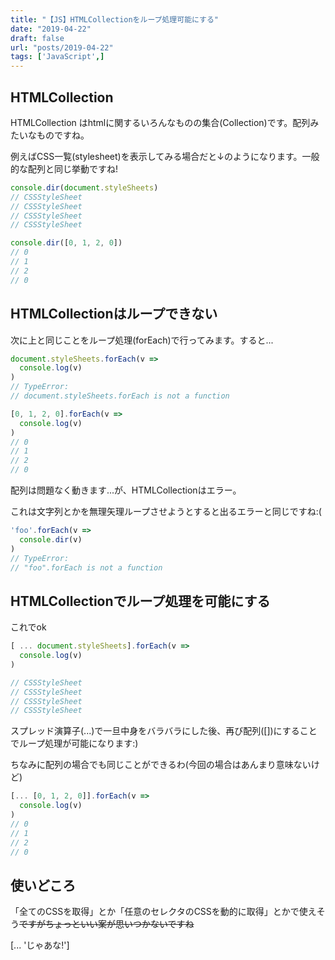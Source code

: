 ```yaml
---
title: "【JS】HTMLCollectionをループ処理可能にする"
date: "2019-04-22"
draft: false
url: "posts/2019-04-22"
tags: ['JavaScript',]
---
```




## HTMLCollection

HTMLCollection はhtmlに関するいろんなものの集合(Collection)です。配列みたいなものですね。

例えばCSS一覧(stylesheet)を表示してみる場合だと↓のようになります。一般的な配列と同じ挙動ですね!

```javascript
console.dir(document.styleSheets)
// CSSStyleSheet
// CSSStyleSheet
// CSSStyleSheet
// CSSStyleSheet

console.dir([0, 1, 2, 0])
// 0
// 1
// 2
// 0
```

## HTMLCollectionはループできない

次に上と同じことをループ処理(forEach)で行ってみます。すると...

```javascript
document.styleSheets.forEach(v =>
  console.log(v)
)
// TypeError:
// document.styleSheets.forEach is not a function

[0, 1, 2, 0].forEach(v =>
  console.log(v)
)
// 0
// 1
// 2
// 0

```
配列は問題なく動きます...が、HTMLCollectionはエラー。

これは文字列とかを無理矢理ループさせようとすると出るエラーと同じですね:(
```javascript
'foo'.forEach(v =>
  console.dir(v)
)
// TypeError:
// "foo".forEach is not a function
```


## HTMLCollectionでループ処理を可能にする

これでok
```javascript
[ ... document.styleSheets].forEach(v =>
  console.log(v)
)

// CSSStyleSheet
// CSSStyleSheet
// CSSStyleSheet
// CSSStyleSheet
```

スプレッド演算子(...)で一旦中身をバラバラにした後、再び配列([])にすることでループ処理が可能になります:)

ちなみに配列の場合でも同じことができるわ(今回の場合はあんまり意味ないけど)
```javascript
[... [0, 1, 2, 0]].forEach(v =>
  console.log(v)
)
// 0
// 1
// 2
// 0
```

## 使いどころ

「全てのCSSを取得」とか「任意のセレクタのCSSを動的に取得」とかで使えそう~~ですがちょっといい案が思いつかないですね~~

[... 'じゃあな!']
